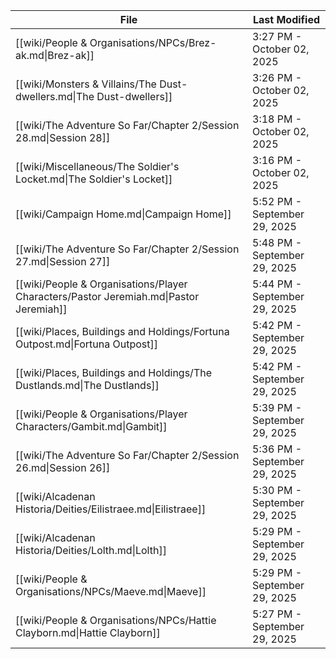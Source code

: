 | File                                                                                  | Last Modified                |
| ------------------------------------------------------------------------------------- | ---------------------------- |
| [[wiki/People & Organisations/NPCs/Brez-ak.md\|Brez-ak]]                              | 3:27 PM - October 02, 2025   |
| [[wiki/Monsters & Villains/The Dust-dwellers.md\|The Dust-dwellers]]                  | 3:26 PM - October 02, 2025   |
| [[wiki/The Adventure So Far/Chapter 2/Session 28.md\|Session 28]]                     | 3:18 PM - October 02, 2025   |
| [[wiki/Miscellaneous/The Soldier's Locket.md\|The Soldier's Locket]]                  | 3:16 PM - October 02, 2025   |
| [[wiki/Campaign Home.md\|Campaign Home]]                                              | 5:52 PM - September 29, 2025 |
| [[wiki/The Adventure So Far/Chapter 2/Session 27.md\|Session 27]]                     | 5:48 PM - September 29, 2025 |
| [[wiki/People & Organisations/Player Characters/Pastor Jeremiah.md\|Pastor Jeremiah]] | 5:44 PM - September 29, 2025 |
| [[wiki/Places, Buildings and Holdings/Fortuna Outpost.md\|Fortuna Outpost]]           | 5:42 PM - September 29, 2025 |
| [[wiki/Places, Buildings and Holdings/The Dustlands.md\|The Dustlands]]               | 5:42 PM - September 29, 2025 |
| [[wiki/People & Organisations/Player Characters/Gambit.md\|Gambit]]                   | 5:39 PM - September 29, 2025 |
| [[wiki/The Adventure So Far/Chapter 2/Session 26.md\|Session 26]]                     | 5:36 PM - September 29, 2025 |
| [[wiki/Alcadenan Historia/Deities/Eilistraee.md\|Eilistraee]]                         | 5:30 PM - September 29, 2025 |
| [[wiki/Alcadenan Historia/Deities/Lolth.md\|Lolth]]                                   | 5:29 PM - September 29, 2025 |
| [[wiki/People & Organisations/NPCs/Maeve.md\|Maeve]]                                  | 5:29 PM - September 29, 2025 |
| [[wiki/People & Organisations/NPCs/Hattie Clayborn.md\|Hattie Clayborn]]              | 5:27 PM - September 29, 2025 |
